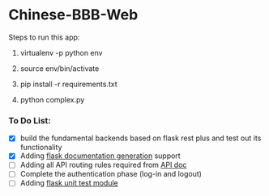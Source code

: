 # Chinese-BBB-Web

Steps to run this app:
1. virtualenv -p python env

2. source env/bin/activate

3. pip install -r requirements.txt

4. python complex.py


### To Do List:

- [x] build the fundamental backends based on flask rest plus and test out its functionality
- [x] Adding [flask documentation generation](https://flask-restplus.readthedocs.io/en/0.2/documenting.html) support
- [ ] Adding all API routing rules required from [API doc](https://github.com/chinese-bbb/documents/blob/master/api-summary.md)
- [ ] Complete the authentication phase (log-in and logout) 
- [ ] Adding [flask unit test module](http://flask.pocoo.org/docs/1.0/testing/)
